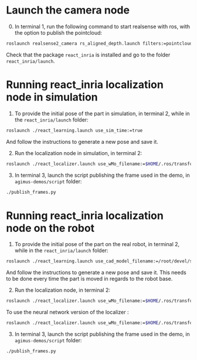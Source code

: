 # Launch the camera node

0. In terminal 1, run the following command to start realsense with ros, with the option to publish the pointcloud:
```bash
roslaunch realsense2_camera rs_aligned_depth.launch filters:=pointcloud
```

Check that the package ```react_inria``` is installed and go to the folder ```react_inria/launch```.

# Running react_inria localization node in simulation

1. To provide the initial pose of the part in simulation, in terminal 2, while in the  ```react_inria/launch``` folder:

```bash
roslaunch ./react_learning.launch use_sim_time:=true
```
And follow the instructions to generate a new pose and save it.

2. Run the localization node in simulation, in terminal 2:

```bash
roslaunch ./react_localizer.launch use_wMo_filename:=$HOME/.ros/transform_wMo.yaml use_oMo_filename:=$HOME/.ros/transform_oMo.yaml use_aligned_depth:=false use_sim_time:=true
```

3. In terminal 3, launch the script publishing the frame used in the demo, in `agimus-demos/script` folder:

```bash
./publish_frames.py 
```

# Running react_inria localization node on the robot

1. To provide the initial pose of the part on the real robot, in terminal 2, while in the  ```react_inria/launch``` folder:

```bash
roslaunch ./react_learning.launch use_cad_model_filename:=/root/devel/src/react_inria/config/Plaque-UR3.react
```
And follow the instructions to generate a new pose and save it. This needs to be done every time the part is moved in regards to the robot base.

2. Run the localization node, in terminal 2:
```bash
roslaunch ./react_localizer.launch use_wMo_filename:=$HOME/.ros/transform_wMo.yaml use_oMo_filename:=$HOME/.ros/transform_oMo.yaml use_aligned_depth:=true use_cad_model_filename:=/root/devel/src/react_inria/config/Plaque-UR3.react
```

To use the neural network version of the localizer :
```bash
roslaunch ./react_localizer.launch use_wMo_filename:=$HOME/.ros/transform_wMo.yaml use_oMo_filename:=$HOME/.ros/transform_oMo.yaml use_dnn_localizer:=true use_cad_model_filename:=/root/devel/src/react_inria/config/Plaque-UR3.react
```

3. In terminal 3, launch the script publishing the frame used in the demo, in `agimus-demos/script` folder:

```bash
./publish_frames.py 
```